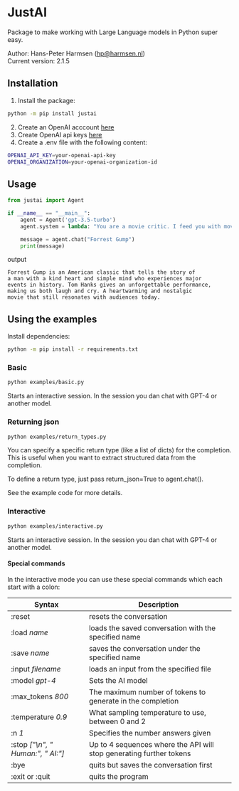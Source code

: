 # JustAI

Package to make working with Large Language models in Python super easy.

Author: Hans-Peter Harmsen (hp@harmsen.nl) \
Current version: 2.1.5

## Installation
1. Install the package:
~~~~bash
python -m pip install justai
~~~~
2. Create an OpenAI acccount [here](https://platform.openai.com/)
3. Create OpenAI api keys [here](https://platform.openai.com/account/api-keys)
4. Create a .env file with the following content:
```bash
OPENAI_API_KEY=your-openai-api-key
OPENAI_ORGANIZATION=your-openai-organization-id
```
## Usage

```Python
from justai import Agent

if __name__ == "__main__":
    agent = Agent('gpt-3.5-turbo')
    agent.system = lambda: "You are a movie critic. I feed you with movie titles and you give me a review in 50 words."

    message = agent.chat("Forrest Gump")
    print(message)
```
output
```
Forrest Gump is an American classic that tells the story of
a man with a kind heart and simple mind who experiences major
events in history. Tom Hanks gives an unforgettable performance, 
making us both laugh and cry. A heartwarming and nostalgic 
movie that still resonates with audiences today.
```

## Using the examples
Install dependencies:
```bash
python -m pip install -r requirements.txt
```


### Basic
```bash
python examples/basic.py
```
Starts an interactive session. In the session you dan chat with GPT-4 or another model.

### Returning json
```bash
python examples/return_types.py
```
You can specify a specific return type (like a list of dicts) for the completion. 
This is useful when you want to extract structured data from the completion.

To define a return type, just pass return_json=True to agent.chat().

See the example code for more details.

### Interactive
```bash
python examples/interactive.py
```
Starts an interactive session. In the session you dan chat with GPT-4 or another model.

#### Special commands
In the interactive mode you can use these special commands which each start with a colon:

| Syntax                            | Description                                                         |
|-----------------------------------|---------------------------------------------------------------------|
| :reset                            | resets the conversation                                             |
| :load _name_                      | loads the saved conversation with the specified name                |
| :save _name_                      | saves the conversation under the specified name                     |
| :input _filename_                 | loads an input from the specified file                              |
| :model _gpt-4_                    | Sets the AI model                                                   |
| :max_tokens _800_                 | The maximum number of tokens to generate in the completion          |
| :temperature _0.9_                | What sampling temperature to use, between 0 and 2                   |
| :n _1_                            | Specifies the number answers given                                  |
| :stop _["\n", " Human:", " AI:"]_ | Up to 4 sequences where the API will stop generating further tokens |
| :bye                              | quits but saves the conversation first                              |
| :exit or :quit                    | quits the program                                                   |

